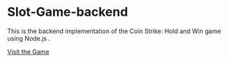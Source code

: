 # Slot-Game-backend

This is the backend implementation of the Coin Strike: Hold and Win game using Node.js .

[Visit the Game](https://playson.com/games/run/coin-strike-hold-and-win#)
